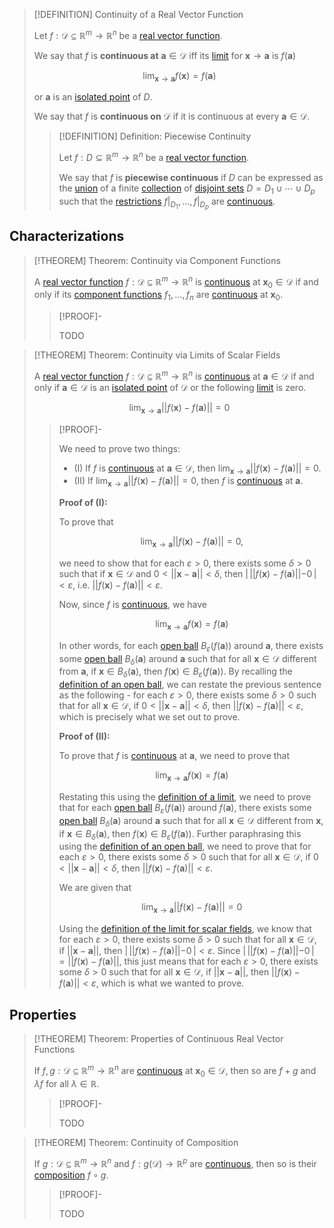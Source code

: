 >[!DEFINITION] Continuity of a Real Vector Function
>
>Let $f: \mathcal{D} \subseteq \mathbb{R}^m \to \mathbb{R}^n$ be a [real vector function](../Functions%20of%20the%20Real%20Numbers.md).
>
>We say that $f$ is **continuous at** $\mathbf{a} \in \mathcal{D}$ iff its [limit](Limits%20of%20Real%20Vector%20Functions.md) for $\mathbf{x} \to \mathbf{a}$ is $f(\mathbf{a})$
>
>$$
>\lim_{\mathbf{x} \to \mathbf{a}} f(\mathbf{x}) = f(\mathbf{a})
>$$
>
>or $\mathbf{a}$ is an [isolated point](../../../Topology/Interior,%20Boundary,%20Exterior/Isolated%20Points.md) of $D$.
>
>We say that $f$ is **continuous on** $\mathcal{D}$ if it is continuous at every $\mathbf{a} \in \mathcal{D}$.
>
>>[!DEFINITION] Definition: Piecewise Continuity
>>
>>Let $f: D \subseteq \mathbb{R}^m \to \mathbb{R}^n$ be a [real vector function](../Functions%20of%20the%20Real%20Numbers.md).
>>
>>We say that $f$ is **piecewise continuous** if $D$ can be expressed as the [union](../../../Set%20Theory/Collections/Operations%20with%20Collections.md) of a finite [collection](../../../Set%20Theory/Collections/Collections.md) of [disjoint sets](../../../../Set%20Theory/Disjoint%20Sets.md) $D = D_1 \cup \cdots \cup D_p$ such that the [restrictions](../../Functions/Functions.md) $f\big|_{D_1},\ldots, f\big|_{D_p}$ are [continuous](Continuity%20of%20Real%20Vector%20Functions.md).
>>
>

## Characterizations

>[!THEOREM] Theorem: Continuity via Component Functions
>
>A [real vector function](../Functions%20of%20the%20Real%20Numbers.md) $f: \mathcal{D} \subseteq \mathbb{R}^m \to \mathbb{R}^n$ is [continuous](Continuity%20of%20Real%20Vector%20Functions.md) at $\mathbf{x}_0 \in \mathcal{D}$ if and only if its [component functions](../Functions%20of%20the%20Real%20Numbers.md) $f_1, \dotsc, f_n$ are [continuous](Continuity%20of%20Real%20Vector%20Functions.md) at $\mathbf{x}_0$.
>
>>[!PROOF]-
>>
>>TODO
>>
>

>[!THEOREM] Theorem: Continuity via Limits of Scalar Fields
>
>A [real vector function](../Functions%20of%20the%20Real%20Numbers.md) $f: \mathcal{D} \subseteq \mathbb{R}^m \to \mathbb{R}^n$ is [continuous](Continuity%20of%20Real%20Vector%20Functions.md) at $\mathbf{a} \in \mathcal{D}$ if and only if $\mathbf{a} \in \mathcal{D}$ is an [isolated point](../../../Topology/Interior,%20Boundary,%20Exterior/Isolated%20Points.md) of $\mathcal{D}$ or the following [limit](Scalar%20Fields/Limits%20of%20Real%20Scalar%20Fields.md) is zero.
>
>$$
>\lim_{\mathbf{x} \to \mathbf{a}} ||f(\mathbf{x}) - f(\mathbf{a})|| = 0
>$$
>
>>[!PROOF]-
>>
>>We need to prove two things:
>>
>>- (I) If $f$ is [continuous](Continuity%20of%20Real%20Vector%20Functions.md) at $\mathbf{a} \in \mathcal{D}$, then $\lim_{\mathbf{x} \to \mathbf{a}} ||f(\mathbf{x}) - f(\mathbf{a})|| = 0$.
>>- (II) If $\lim_{\mathbf{x} \to \mathbf{a}} ||f(\mathbf{x}) - f(\mathbf{a})|| = 0$, then $f$ is [continuous](Continuity%20of%20Real%20Vector%20Functions.md) at $\mathbf{a}$.
>>
>>**Proof of (I):**
>>
>>To prove that
>>
>>$$
>>\lim_{\mathbf{x} \to \mathbf{a}} ||f(\mathbf{x}) - f(\mathbf{a})|| = 0,
>>$$
>>
>>we need to show that for each $\varepsilon \gt 0$, there exists some $\delta \gt 0$ such that if $\mathbf{x} \in \mathcal{D}$ and $0 \lt ||\mathbf{x} - \mathbf{a}|| \lt \delta$, then $| \, ||f(\mathbf{x}) - f(\mathbf{a})|| - 0 \,|\lt \varepsilon$, i.e. $||f(\mathbf{x}) - f(\mathbf{a})||\lt \varepsilon$.
>>
>>Now, since $f$ is [continuous](Continuity%20of%20Real%20Vector%20Functions.md), we have
>>
>>$$
>>\lim_{\mathbf{x} \to \mathbf{a}} f(\mathbf{x}) = f(\mathbf{a})
>>$$
>>
>>In other words, for each [open ball](../The%20Topology%20of%20Euclidean%20Space.md) $B_{\varepsilon}(f(\mathbf{a}))$ around $\mathbf{a}$, there exists some [open ball](../The%20Topology%20of%20Euclidean%20Space.md) $B_{\delta}(\mathbf{a})$ around $\mathbf{a}$ such that for all $\mathbf{x} \in \mathcal{D}$ different from $\mathbf{a}$, if $\mathbf{x} \in B_{\delta}(\mathbf{a})$, then $f(\mathbf{x}) \in B_{\varepsilon}(f(\mathbf{a}))$. By recalling the [definition of an open ball](../../../Topology/Metric%20Spaces/index.md), we can restate the previous sentence as the following - for each $\varepsilon \gt 0$, there exists some $\delta \gt 0$ such that for all $\mathbf{x} \in \mathcal{D}$, if $0 \lt || \mathbf{x} - \mathbf{a} || \lt \delta$, then $|| f(\mathbf{x}) - f(\mathbf{a}) || \lt \varepsilon$, which is precisely what we set out to prove.
>>
>>**Proof of (II):**
>>
>>To prove that $f$ is [continuous](Continuity%20of%20Real%20Vector%20Functions.md) at $\mathbf{a}$, we need to prove that
>>
>>$$
>>\lim_{ \mathbf{x} \to \mathbf{a}} f(\mathbf{x}) = f(\mathbf{a})
>>$$
>>
>>Restating this using the [definition of a limit](Limits%20of%20Real%20Vector%20Functions.md), we need to prove that for each [open ball](../The%20Topology%20of%20Euclidean%20Space.md) $B_{\varepsilon}(f(\mathbf{a}))$ around $f(\mathbf{a})$, there exists some [open ball](../The%20Topology%20of%20Euclidean%20Space.md) $B_{\delta}(\mathbf{a})$ around $\mathbf{a}$ such that for all $\mathbf{x} \in \mathcal{D}$ different from $\mathbf{x}$, if $\mathbf{x} \in B_{\delta}(\mathbf{a})$, then $f(\mathbf{x}) \in B_{\varepsilon}(f(\mathbf{a}))$. Further paraphrasing this using the [definition of an open ball](../../../Topology/Metric%20Spaces/index.md), we need to prove that for each $\varepsilon \gt 0$, there exists some $\delta \gt 0$ such that for all $\mathbf{x} \in \mathcal{D}$, if $0 \lt || \mathbf{x} - \mathbf{a} || \lt \delta$, then $|| f(\mathbf{x}) - f(\mathbf{a}) || \lt \varepsilon$.
>>
>>We are given that
>>
>>$$
>>\lim_{\mathbf{x} \to \mathbf{a}} ||f(\mathbf{x}) - f(\mathbf{a})|| = 0
>>$$
>>
>>Using the [definition of the limit for scalar fields](Scalar%20Fields/Limits%20of%20Real%20Scalar%20Fields.md), we know that for each $\varepsilon \gt 0$, there exists some $\delta \gt 0$ such that for all $\mathbf{x} \in \mathcal{D}$, if $|| \mathbf{x} - \mathbf{a} ||$, then $|\, ||f(\mathbf{x}) - f(\mathbf{a})|| - 0 \,| \lt \varepsilon$. Since $|\, || f(\mathbf{x}) - f(\mathbf{a})|| - 0 \, | = || f(\mathbf{x}) - f(\mathbf{a}) ||$, this just means that for each $\varepsilon \gt 0$, there exists some $\delta \gt 0$ such that for all $\mathbf{x} \in \mathcal{D}$, if $|| \mathbf{x} - \mathbf{a} ||$, then $|| f(\mathbf{x}) - f(\mathbf{a}) || \lt \varepsilon$, which is what we wanted to prove.
>>

## Properties

>[!THEOREM] Theorem: Properties of Continuous Real Vector Functions
>
>If $f,g: \mathcal{D} \subseteq \mathbb{R}^m \to \mathbb{R}^n$ are [continuous](Continuity%20of%20Real%20Vector%20Functions.md) at $\mathbf{x}_0 \in \mathcal{D}$, then so are $f+g$ and $\lambda f$ for all $\lambda \in \mathbb{R}$.
>
> >[!PROOF]-
>>
>>TODO
>>
>

>[!THEOREM] Theorem: Continuity of Composition
>
>If $g: \mathcal{D} \subseteq \mathbb{R}^m \to \mathbb{R}^n$ and $f: g(\mathcal{D}) \to \mathbb{R}^p$ are [continuous](Continuity%20of%20Real%20Vector%20Functions.md), then so is their [composition](../../Functions/Composition.md) $f \circ g$.
>
>>[!PROOF]-
>>
>>TODO
>>
>